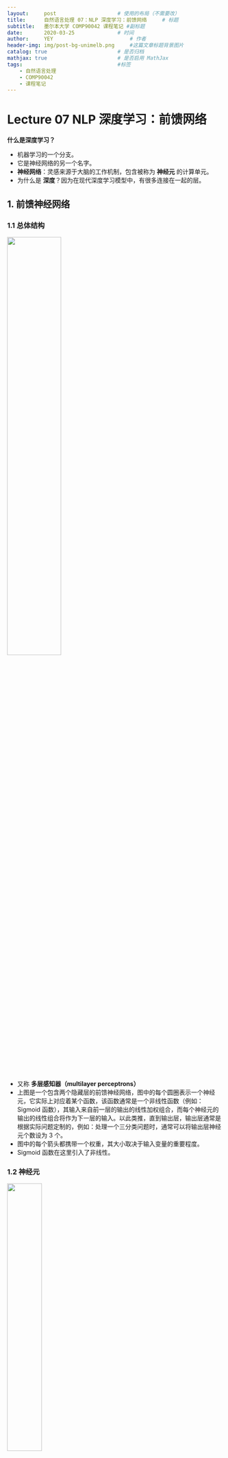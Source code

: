 ```yaml
---
layout:     post   				    # 使用的布局（不需要改）
title:      自然语言处理 07：NLP 深度学习：前馈网络   	# 标题 
subtitle:   墨尔本大学 COMP90042 课程笔记 #副标题
date:       2020-03-25 				# 时间
author:     YEY 						# 作者
header-img: img/post-bg-unimelb.png 	#这篇文章标题背景图片
catalog: true 						# 是否归档
mathjax: true                       # 是否启用 MathJax
tags:								#标签
    - 自然语言处理
    - COMP90042
    - 课程笔记
---
```


# Lecture 07 NLP 深度学习：前馈网络

**什么是深度学习？**

* 机器学习的一个分支。
* 它是神经网络的另一个名字。
* **神经网络**：灵感来源于大脑的工作机制，包含被称为 **神经元** 的计算单元。
* 为什么是 **深度**？因为在现代深度学习模型中，有很多连接在一起的层。

## 1. 前馈神经网络

### 1.1 总体结构

<img src="http://andy-blog.oss-cn-beijing.aliyuncs.com/blog/2020-04-17-WX20200417-204406%402x.png" width="50%">

* 又称 **多层感知器（multilayer perceptrons）**
* 上图是一个包含两个隐藏层的前馈神经网络，图中的每个圆圈表示一个神经元，它实际上对应着某个函数，该函数通常是一个非线性函数（例如：Sigmoid 函数），其输入来自前一层的输出的线性加权组合，而每个神经元的输出的线性组合将作为下一层的输入。以此类推，直到输出层，输出层通常是根据实际问题定制的，例如：处理一个三分类问题时，通常可以将输出层神经元个数设为 3 个。
* 图中的每个箭头都携带一个权重，其大小取决于输入变量的重要程度。
* Sigmoid 函数在这里引入了非线性。

### 1.2 神经元

<img src="http://andy-blog.oss-cn-beijing.aliyuncs.com/blog/2020-04-17-WX20200417-205859%402x.png" width="40%">

每个 **神经元** 都是一个 **函数**
* 给定输入（向量） $\mathbf x$，计算实值（标量）$h$

  $$h=\tanh \left(\sum_{j}w_jx_j+b\right)$$

* 对输入进行缩放（乘以权重，$\mathbf w$），并且加上偏移量（偏置，$b$）
* 采用 **非线性函数**，例如：logistic sigmoid, hyperbolic sigmoid（tanh），或者 ReLU

### 1.3 矩阵向量表示

* 通常会有很多个隐藏神经元，即

  $$h_i=\tanh \left(\sum_{j}w_{ij}x_{j}+b_i\right)$$

* 每个神经元都有属于自己的权重向量 $\mathbf w_i$ 和偏置项 $b_i$
* 某一层的计算结果可以用矩阵和向量操作表示
  
  $$\mathbf h=\tanh (W\mathbf x + \mathbf b)$$

  其中，$W$ 是一个由权重向量 $\mathbf w_i$ 构成的矩阵，$\mathbf x$ 是输入向量，$\mathbf b$ 是所有偏置项组成的向量。
  
* 此时，非线性函数实际上作用在每个元素上。

### 1.4 输出层

* 二分类问题（例如：对一条推文进行正面/负面情感分类）
  * 使用 Sigmoid 激活函数（又称 Logistic 函数）
* 多分类问题（例如：对一个文档的主题进行分类）
  * 使用 Softmax 函数，确保概率大于 $0$，并且和为 $1$。

    $$\left[\dfrac{\exp(v_1)}{\sum_i\exp(v_i)},\dfrac{\exp(v_2)}{\sum_i\exp(v_i)},\dots,\dfrac{\exp(v_m)}{\sum_i\exp(v_i)} \right]$$

### 1.5 前馈神经网络

<img src="http://andy-blog.oss-cn-beijing.aliyuncs.com/blog/2020-04-17-WX20200417-204406%402x.png" width="50%">

让我们回到之前的例子，上图是一个包含 1 个输入层、2 个隐藏层和 1 个输出层的前馈神经网络。它可以表示为：

$$\mathbf h_1=\tanh (W_1\mathbf x + \mathbf b_1)$$

$$\mathbf h_2=\tanh (W_2\mathbf h_1 + \mathbf b_2)$$

$$\mathbf y=\text{softmax}(W_3\mathbf h_2)$$

权重矩阵 $W$ 和偏置向量 $\mathbf b$ 就是该模型的所有参数，我们通过定义目标函数，利用梯度下降等方法对其进行训练。

### 1.6 从数据中学习

**如何从数据中学习参数？**

* 本质上，模型试图尽可能地 “拟合” 训练数据，我们可以通过其分配给正确输出的概率来衡量：

  $$L=\prod_{i=0}^{m}P(y_i\mid x_i)$$

  * **最大化** 所有训练数据的总概率 $L$
  * 等价于 **最小化** $\log L$，对于参数而言

* 训练采用梯度下降
  * 很多工具，例如 tensorflow、pytorch、dynet 等，利用自动微分来自动计算梯度。

## 2. 应用
现在，我们来看一些如何为下游应用构建神经网络的例子。

### 2.1 主题分类
给定一个文档，基于一个预定义的主题集合（例如：经济、政治、体育等）对其进行分类。

**输入**：词袋（bag-of-words）

<img src="http://andy-blog.oss-cn-beijing.aliyuncs.com/blog/2020-04-18-WX20200418-115639%402x.png" width="70%">

**模型**：
考虑之前的两层模型，假设输出的主题类别一共有 3 类：

<img src="http://andy-blog.oss-cn-beijing.aliyuncs.com/blog/2020-04-17-WX20200417-204406%402x.png" width="40%">


$$\mathbf h_1=\tanh (W_1\mathbf x + \mathbf b_1)$$

$$\mathbf h_2=\tanh (W_2\mathbf h_1 + \mathbf b_2)$$

$$\mathbf y=\text{softmax}(W_3\mathbf h_2)$$

对于第一个文档 **doc 1**：  
输入向量 $\mathbf x=[0,2,3,0]$ 代表文档的词袋表示  
输出向量 $\mathbf y=[0.1,0.6,0.3]$ 代表该文档在 3 个类别上的概率分布

**训练过程**：  
得到模型输入后，向前传播拟合数据：依次计算第一个隐藏层、第二个隐藏层以及输出层，然后我们可以得到一个输出类别的概率分布，然后我们查看每个类别的正确标签，并计算当前概率分布下的类别交叉熵（例如：假设第一个文档的正确标签是类别 2，我们可以在其概率 $0.6$ 上计算 $\log$ 损失），我们试图告诉模型的是：对于每一个训练样本，我们希望模型对于该样本的正确标签类别分配的概率为 $1.0$。对于概率小于 $1.0$ 的情况，我们基于反向传播计算梯度并且更新模型参数。

**预测过程**：  
当模型训练完成后，预测过程非常直接：仅涉及单向的向前传播过程。将测试文档转换为词袋表示作为输入向量，然后向前传播，计算得到输出类别的概率分布，并且将其中概率最大值对应的类别标签作为该文档的预测类别。

**改进**：  
* 使用 bag-of-ngrams 作为输入。
* 文本预处理：词形还原、移除停用词等。
* 相比原始计数，我们可以用 TF-IDF 或者指示器（$0$ 或 $1$，取决于该单词是否存在）来进行单词加权。

### 2.2 作者身份识别
给定一段文本，识别其作者或者作者相关特点（例如：性别、年龄、母语等）。

* 在该任务中，文本的风格特征要比单词内容本身更重要。
  * POS tags 和功能词（例如：$\textit{on, of, the, and}$）

* 关于功能词，我们可以从特定的词典获得（因为功能词通常是一个封闭集合）。或者，另一种关于功能词很好的近似方法是：挑选一个大的语料库中出现频率最高的 300 个单词。

* **输入**：bag of function words, bag of POS tags, bag of POS bigrams/trigrams
* **单词权重**：密度（例如：在一个文本窗口内，功能词和内容词之间的数量比例）
* **其他特征**：连续功能词之间距离的分布

## 3. 前馈神经网络语言模型
尽管存在很多不同的下游应用，但是它们对应的语言模型可以是通用的。

### 3.1 语言模型回顾
* **目标**：为一个单词序列分配概率。
* **基本框架**：可以视为句子上的 “滑动窗口”，根据有限的上下文对每个单词进行预测。  
  例如，$n=3$ 时，一个 trigram 模型为：

  $$P(w_1,w_2,\dots,w_m)=\prod_{i=1}^{m}P(w_i\mid w_{i-2} w_{i-1})$$

* 训练（估计）来自频率计数
  * 难以处理罕见单词 $\to$ 平滑处理

### 3.2 语言模型作为分类器
语言模型可以被视为简单的 **分类器**，对一个序列中下一个可能出现的单词进行分类。

$$P(w_i\mid w_{i-2}=“\textit{cow}”,w_{i-1}=“\textit{eats}”)$$

例如，在 trigram 模型中，我们给定当前的两个上下文单词 “$\textit{cow}$” 和 “$\textit{eats}$”，我们希望预测接下来出现的单词。分类任务是从词汇表（总的类别）中选择可能性最高的一个作为下一个出现的单词。

### 3.3 前馈神经网络语言模型

* 使用神经网络作为模型的一个分类器
  
  $$P(w_i\mid w_{i-2}=“\textit{cow}”,w_{i-1}=“\textit{eats}”)$$

  * **输入特征**：前面的两个单词
  * **输出类别**：下一个单词

* 怎样表示一个单词？  
  我们可以像之前一样采用 one-hot 向量表示，但是，更好的方法是 **嵌入（Embeddings）**。

### 3.4 词嵌入（Word Embeddings）

* 将离散的单词符号映射为一个相对低维空间中的连续向量。
* 词嵌入允许模型捕获单词之间的相似度。
  * $\textit{dog}$ vs. $\textit{cat}$
  * $\textit{walking}$ vs. $\textit{running}$
* 缓解数据稀疏问题。  
  例如，考虑语料库中有一个句子：

  $$\textit{dog is walking}$$

  现在，我们有一个新的句子：

  $$\textit{cat is running}$$

  词嵌入模型对于 “$\textit{dog}$” 和 “$\textit{cat}$” 这两个单词给出了相似的词嵌入，同理，对于 “$\textit{walking}$” 和 “$\textit{running}$” 也给出了相似的词嵌入。然后，我们的模型会意识到既然 “$\textit{dog is walking}$ ” 是一个可能的句子序列，那么，“$\textit{cat is running}$” 也应当是一个可能的句子序列。

  而对于没有采用词嵌入的模型，例如 n-grams 模型，它们很难进行这种泛化，因为在这类模型看来，“$\textit{dog}$” 和 “$\textit{cat}$” 仅仅是两个离散的单词，它们之间并没有什么关联。

* 你可能会问，之前我们表示输入向量 $\mathbf x$ 采用的是词袋模型，而并没有采用词嵌入。事实上，这里词嵌入已经在整个神经网络架构中被隐式地定义了。可以看到，在输入层和第一个隐藏层之间的 **权重向量本质上就是一种嵌入**。

  <img src="http://andy-blog.oss-cn-beijing.aliyuncs.com/blog/2020-04-18-WX20200418-155602%402x.png" width="50%">

### 3.5 语言模型架构

那么，怎样用神经网络构建语言模型呢？下图是一个用神经网络构建语言模型的例子。

<img src="http://andy-blog.oss-cn-beijing.aliyuncs.com/blog/2020-04-18-WX20200418-160139%402x.png" width="80%">

这里，我们采用 n-grams 语言模型。首先，我们观察 $(n-1)$ 个上下文单词：

$$w_{t-n+1},\dots,w_{t-2},w_{t-1}$$

并对它们进行嵌入，得到相应的词嵌入：

$$C(w_{t-n+1}),\dots,C(w_{t-2}),C(w_{t-1})$$

然后，我们将这些词嵌入连接起来，输入非线性激活函数 $\tanh$ 函数。之后，再进行解除嵌入或者进行另一个线性转换来生成输出层。很重要的一点是，我们试图预测的是一个单词，输出类别的大小实际上等于词汇表的大小，所以输出层中的单元数量实际上等于词汇表中的唯一单词数量。最后，我们在这些值上应用一个 $\text{softmax}$ 函数，从而得到一个关于所有单词概率的向量。之后，当我们要根据上下文预测下一个单词时，我们只需要选择概率向量中的最大值对应的单词作为预测单词即可。

### 3.6 例子
现在，我们来看一个简单的例子，输入是前面上下文的两个单词 “$\textit{cow}$” 和 “$\textit{eats}$”，然后我们试图估计下一个单词为 “$\textit{grass}$” 的概率：

$$P(w_i=“\textit{grass}”\mid w_{i-2}=“\textit{cow}”,w_{i-1}=“\textit{eats}”)$$

* 查看单词 “$\textit{cow}$” 和 “$\textit{eats}$” 的词嵌入：
  
  <img src="http://andy-blog.oss-cn-beijing.aliyuncs.com/blog/2020-04-18-WX20200418-200840%402x.png" width="50%">

  可以看到，在这个例子中，我们的词汇表中大小为 $\|V\|=5$，词嵌入的维度 $d=4$。

* 将它们连接起来，输入网络中。
  
  $$\mathbf x=\mathbf v_{\textit{cow}}\oplus \mathbf v_{\textit{eats}}$$

  $$\mathbf h_1=\tanh(W_1\mathbf x+\mathbf b_1)$$

  $$\mathbf y=\text{softmax}(W_2\mathbf h_1)$$

  首先，我们将单词 “$\textit{cow}$” 和 “$\textit{eats}$” 的词嵌入 $\mathbf v_{\textit{cow}}$ 和 $\mathbf v_{\textit{eats}}$ 连接起来作为输入向量 $\mathbf x$。然后通过权重矩阵 $W_1$ 进行加权，并加上偏置向量 $\mathbf b_1$，将结果作为非线性函数 $\tanh$ 的输入，得到隐藏层的表示 $\mathbf h_1$。利用权重矩阵 $W_2$ 对 $\mathbf h_1$ 加权，并作为函数 $\text{softmax}$ 的输入，最终得到预测结果 $\mathbf y$。

* **输出**：$\mathbf y$ 给出了词汇表中所有单词的概率分布。

  <img src="http://andy-blog.oss-cn-beijing.aliyuncs.com/blog/2020-04-18-WX20200418-202408%402x.png" width="50%">

  $$P(w_i=“\textit{grass}”\mid w_{i-2}=“\textit{cow}”,w_{i-1}=“\textit{eats}”)=0.8$$

  该前馈神经网络模型的大部分参数都在词嵌入（即所有单词的词嵌入表，维度为 $d\times \|V\|$）和输出嵌入（即 $W_2$，维度为 $\|V\|\times d$）中。

### 3.7 为什么要用神经网络构建语言模型

* N-grams 语言模型
  * 训练成本低（只需要计算频数）
  * 稀疏性问题，扩展到更大的上下文时存在问题
  * 无法充分捕获单词特性（语法和语义上的相似度)，例如：$\textit{film}$ vs. $\textit{movie}$

* 神经网络语言模型（NNLMs）更具鲁棒性
  * 强迫将单词用低维的嵌入表示
  * 自动捕获单词特性，在计算句子概率时，使得估计更具鲁棒性
  * 灵活性：只需稍加改变就可以适用于其他任务（例如：词性标注）

### 3.8 词性标注

* 词性标注（POS tagging）也可以被归为分类问题：

  * 例如，给定当前单词 “$\textit{eats}$”，和它的前一个上下文单词 “$\textit{cow}$”，我们的目标是预测当前单词 “$\textit{eats}$” 的词性：

    $$P(t_i\mid w_{i-1}=\textit{“cow”},w_{i}=\textit{“eats”})$$

    对当前单词 “$\textit{eats}$” 的可能词性分类。

* 为什么不用一种更时髦的分类器呢？（神经网络）
* 神经网络语言模型架构可以直接适用于该任务。

### 3.9 前馈神经网络用于词性标注

* **最大熵马尔可夫模型（Maximum Entropy Markov Model, MEMM）** 标注器：
  * 输入：  
    * 最近的单词：$w_{i-2},w_{i-1},w_{i}$
    * 最近的 tag：$t_{i-2},t_{i-1}$
  * 输出：
    * 当前单词 tag：$t_{i}$
* **神经网络** 框架：
  * 输入：
    * 5 项：3 个词嵌入，2 个 tag 嵌入
  * 输出：
    * 1 项：长度为 $\|T\|$ 的向量（$T$ 为可能的 tags 集合），使用 $\text{softmax}$ 函数
  * 训练过程：
    * 最小化：$-\sum_{i}\log P(t_i\mid w_{i-2},w_{i-1},w_{i},t_{i-2},t_{i-1})$

    <img src="http://andy-blog.oss-cn-beijing.aliyuncs.com/blog/2020-04-18-WX20200418-235609%402x.png">

    这里，我们有 3 个单词：$w_{i-2}=\textit{“one”},w_{i-1}=\textit{“small”},w_{i}=\textit{“step”}$，我们将其编码为词嵌入，它们共用一个嵌入矩阵。同时，我们有上下文单词 $w_{i-2},w_{i-1}$ 对应的词性标签：$t_{i-2}=\text{“CD”},t_{i-1}=\text{“JJ”}$，同理，我们将其编码为 tag 嵌入，它们共用另一个嵌入矩阵。然后，我们将得到的 5 个嵌入向量（3 个词嵌入，2 个 tag 嵌入）连接得到一个长的向量，然后作为 $\tanh$ 函数的输入，然后将计算结果传入输出层。输出层的隐藏单元数量等于所有可能的 tags 组成的集合的大小。然后，我们将 $\text{softmax}$ 函数作用于该向量上，然后我们将得到所有可能的 tags 对应的概率向量，然后只需要取其中的最大值对应的 tag 作为当前单词 $w_{i}$ 的词性标签 $t_{i}$ 即可。

### 3.10 卷积神经网络

<img src="http://andy-blog.oss-cn-beijing.aliyuncs.com/blog/2020-04-18-WX20200419-001235%402x.png">

最后，我们简单介绍一下卷积神经网络。

* 通常用于 **计算机视觉（Computer Vision, CV）**，但也可以用于 NLP 任务。  
  在 CV 任务中，输入为一张图片，它由很多 **像素（pixel）**组成。卷积神经网络的工作机制是：每次观察图片中的一小块区域，然后用 **卷积核（convolution kernel）**产生一个特征方阵。对于图片中的每一个小的区域，我们都可以进行这样的操作，这样我们得到了该图片的另一种表示。如果我们采用不同的卷积核，那么将得到不同的图片表示。为什么要使用不同的卷积核呢？因为这样我们可以从不同的潜在角度（例如：颜色、边缘锐度等）来捕获图片特征。之后，我们可以进行 **最大池化（max pooling）**操作，同样，我们观察图片表示中的一小块区域，取其中的最大值作为该区域的表示，对其他图片表示的每个小区域都进行同样的操作，这样我们得到一些新的特征表示。最后，将得到的特征表示喂给一个全连接层，然后我们将得到分类预测的结果。
* 识别有代表性特征的局部预测器。  
  这种方法之所以效果很好的原因在于，相比一次分析整张图片，我们采用了每次只分析其中的一小块区域，本质上看，我们每次只对这一小块区域进行预测，而最大池化操作使得模型可以只保留这块区域最明显的特征。
* 将这些局部预测器进行结合，生成一个固定大小的表示。

### 3.11 卷积神经网络用于 NLP 任务

<img src="http://andy-blog.oss-cn-beijing.aliyuncs.com/blog/2020-04-18-WX20200419-004045%402x.png">

这里是一个将卷积神经网络用于 NLP 任务的例子，相比 CV 任务中的像素矩阵，在 NLP 任务中我们的数据是句子。

* 在整个句子上的滑动窗口（例如：$3$ 个单词）
* $W$ 相当于卷积核（线性变换 + $\tanh$ 函数）
* 最大池化生成了一个固定大小的表示

我们可以采用和之前相同的思路：  
每次观察句子的一小部分，即 **滑动窗口**（例如，这里窗口大小为 $3$ 个单词），窗口每次向前移动一个单词的距离。对于窗口中的每个单词，我们可以将其转换为词嵌入（例如：这里每个词嵌入的维度为 $2$），并且将其连接为一个长的向量（例如：这里该向量长度为 $3\times 2=6$）。然后，对这些连接向量进行卷积核运算（线性变换 + $\tanh$ 函数），我们将得到该窗口对应的一个隐藏特征表示（例如：这里是一个长度为 $3$ 的向量）。对每个滑动窗口进行同样操作，我们将得到一系列的隐藏特征向量。之后，进行最大池化操作，我们观察每个向量中的第一个元素，取其中最大的元素作为输出向量中的对应位置的元素，然后对第二个、第三个元素执行同样的操作。

为什么要进行最大池化操作呢？  
有两个原因：1. 由于我们的句子长度是变化的，这样我们得到的特征向量的数量也是变化的，所以，通过最大池化，我们总是可以得到一个固定大小的表示。2. 另一个原因就是之前提到过的，最大池化可以帮助模型识别特征向量中最具代表性的特征。当我们进行 NLP 话题分类任务时，直觉上，我们可以想象某些特定单词对于识别话题是有帮助的，这正是最大池化所做的事情。

## 4. 总结
* 神经网络
  * 鲁棒性（例如：单词变体、拼写错误等）。
  * 优秀的泛化能力。
  * 灵活性 —— 基于不同任务定制不同的神经网络架构。
* 缺点
  * 训练过程比传统机器学习方法要慢得多，但是可以通过 GPU 加速。
  * 参数数量很多，主要受词汇表大小、嵌入、网络深度等因素影响。
  * 对数据量需求很大（data hungry），在小型数据集上表现不是很好。
  * 在大型语料库上的预训练模型（例如：BERT）可以缓解数据饥饿问题。

## 5. 扩展阅读
* Feed-forward network: G15, section 4
* Convolutional network: G15, section 9

下节内容：NLP 深度学习：循环网络



